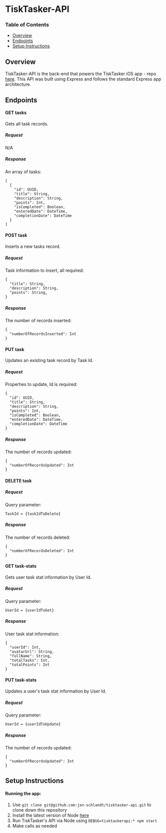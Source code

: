 # TiskTasker-API

### Table of Contents
- [Overview](#overview)
- [Endpoints](#endpoints)
- [Setup Instructions](#setup-instructions)

## Overview
TiskTasker-API is the back-end that powers the TiskTasker iOS app - repo [here](https://github.com/jon-schlandt/tisktasker). This API was built using Express and follows the standard Express app architecture.

## Endpoints
#### GET tasks
Gets all task records.

##### Request
N/A

##### Response
An array of tasks:
```
[
  {
    "id": UUID,
    "title": String,
    "description": String,
    "points": Int,
    "isCompleted": Boolean,
    "enteredDate": DateTime,
    "completionDate": DateTime
  }
]
```

#### POST task
Inserts a new tasks record.

##### Request
Task information to insert, all required:
```
{
  "title": String,
  "description": String, 
  "points": String,
}
```

##### Response
The number of records inserted:
```
{
  "numberOfRecordsInserted": Int
}
```

#### PUT task
Updates an existing task record by Task Id.

##### Request
Properties to update, Id is required:
```
{
  "id": UUID,
  "title": String,
  "description": String,
  "points": Int,
  "isCompleted": Boolean,
  "enteredDate": DateTime,
  "completionDate": DateTime
}
```

##### Response
The number of records updated:
```
{
  "numberOfRecordsUpdated": Int
}
```

#### DELETE task

##### Request
Query parameter:
```
TaskId = {taskIdToDelete}
```

##### Response
The number of records deleted: 
```
{
  "numberOfRecordsDeleted": Int
}
```

#### GET task-stats
Gets user task stat information by User Id.

##### Request
Query parameter:
```
UserId = {userIdToGet}
```

##### Response
User task stat information:
```
{
  "userId": Int,
  "avatarUrl": String,
  "fullName": String,
  "totalTasks": Int,
  "totalPoints": Int
}
```

#### PUT task-stats
Updates a user's task stat information by User Id.

##### Request
Query parameter:
```
UserId = {userIdToUpdate}
```

##### Response
The number of records updated:
```
{
  "numberOfRecordsUpdated": Int
}
```

## Setup Instructions
#### Running the app:
1. Use `git clone git@github.com:jon-schlandt/tisktasker-api.git` to clone down this repository
2. Install the latest version of Node [here](https://nodejs.org/en/download/)
3. Run TiskTasker's API via Node using `DEBUG=tisktaskerapi:* npm start`
4. Make calls as needed
